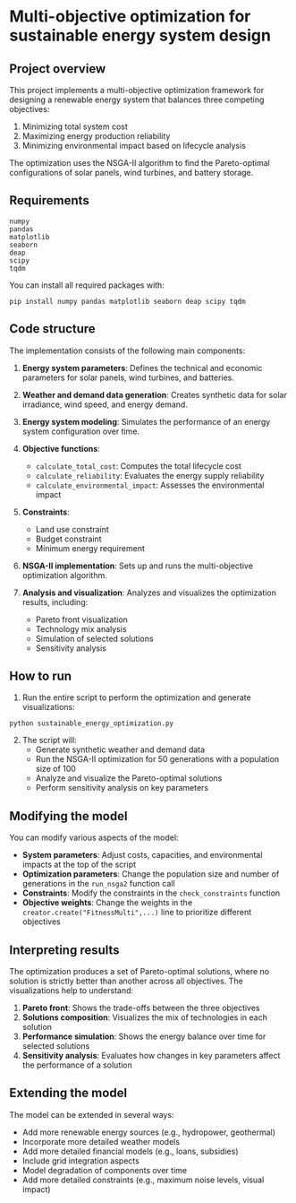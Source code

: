# Multi-objective optimization for sustainable energy system design

## Project overview
This project implements a multi-objective optimization framework for designing a renewable energy system that balances three competing objectives:
1. Minimizing total system cost
2. Maximizing energy production reliability
3. Minimizing environmental impact based on lifecycle analysis

The optimization uses the NSGA-II algorithm to find the Pareto-optimal configurations of solar panels, wind turbines, and battery storage.

## Requirements
```
numpy
pandas
matplotlib
seaborn
deap
scipy
tqdm
```

You can install all required packages with:
```
pip install numpy pandas matplotlib seaborn deap scipy tqdm
```

## Code structure

The implementation consists of the following main components:

1. **Energy system parameters**: Defines the technical and economic parameters for solar panels, wind turbines, and batteries.

2. **Weather and demand data generation**: Creates synthetic data for solar irradiance, wind speed, and energy demand.

3. **Energy system modeling**: Simulates the performance of an energy system configuration over time.

4. **Objective functions**:
   - `calculate_total_cost`: Computes the total lifecycle cost
   - `calculate_reliability`: Evaluates the energy supply reliability
   - `calculate_environmental_impact`: Assesses the environmental impact

5. **Constraints**:
   - Land use constraint
   - Budget constraint
   - Minimum energy requirement

6. **NSGA-II implementation**: Sets up and runs the multi-objective optimization algorithm.

7. **Analysis and visualization**: Analyzes and visualizes the optimization results, including:
   - Pareto front visualization
   - Technology mix analysis
   - Simulation of selected solutions
   - Sensitivity analysis

## How to run

1. Run the entire script to perform the optimization and generate visualizations:
```
python sustainable_energy_optimization.py
```

2. The script will:
   - Generate synthetic weather and demand data
   - Run the NSGA-II optimization for 50 generations with a population size of 100
   - Analyze and visualize the Pareto-optimal solutions
   - Perform sensitivity analysis on key parameters

## Modifying the model

You can modify various aspects of the model:

- **System parameters**: Adjust costs, capacities, and environmental impacts at the top of the script
- **Optimization parameters**: Change the population size and number of generations in the `run_nsga2` function call
- **Constraints**: Modify the constraints in the `check_constraints` function
- **Objective weights**: Change the weights in the `creator.create("FitnessMulti",...)` line to prioritize different objectives

## Interpreting results

The optimization produces a set of Pareto-optimal solutions, where no solution is strictly better than another across all objectives. The visualizations help to understand:

1. **Pareto front**: Shows the trade-offs between the three objectives
2. **Solutions composition**: Visualizes the mix of technologies in each solution
3. **Performance simulation**: Shows the energy balance over time for selected solutions
4. **Sensitivity analysis**: Evaluates how changes in key parameters affect the performance of a solution

## Extending the model

The model can be extended in several ways:
- Add more renewable energy sources (e.g., hydropower, geothermal)
- Incorporate more detailed weather models
- Add more detailed financial models (e.g., loans, subsidies)
- Include grid integration aspects
- Model degradation of components over time
- Add more detailed constraints (e.g., maximum noise levels, visual impact)
